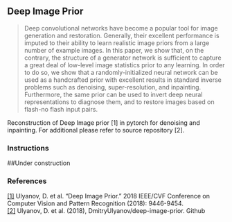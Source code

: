 <h2>Deep Image Prior</h2>

> Deep convolutional networks have become a popular tool for image generation and restoration. 
> Generally, their excellent performance is imputed to their ability to learn realistic image priors from a large number of example images. In this paper, we show that, on the contrary, the structure of a generator network is sufficient to capture a great deal of low-level image statistics prior to any learning. In order to do so, we show that a randomly-initialized neural network can be used as a handcrafted prior with excellent results in standard inverse problems such as denoising, super-resolution, and inpainting.
> Furthermore, the same prior can be used to invert deep neural representations to diagnose them, and to restore images based on flash-no flash input pairs.

Reconstruction of Deep Image prior [1] in pytorch for denoising and inpainting. 
For additional please refer to source repository [2].  

<h3>Instructions</h3>

##Under construction

<h3>References</h3>

[[1]](https://sites.skoltech.ru/app/data/uploads/sites/25/2018/04/deep_image_prior.pdf) Ulyanov, D. et al. “Deep Image Prior.” 2018 IEEE/CVF Conference on Computer Vision and Pattern Recognition (2018): 9446-9454.  
[[2]](https://github.com/DmitryUlyanov/deep-image-prior) Ulyanov, D. et al. (2018), 
DmitryUlyanov/deep-image-prior. Github

